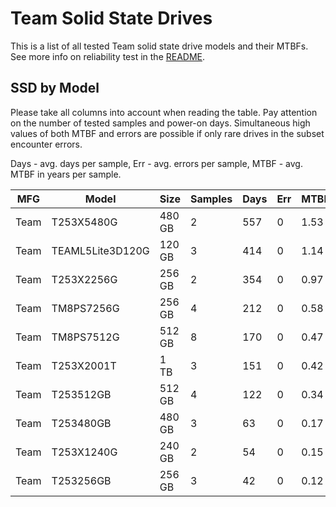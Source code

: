 Team Solid State Drives
=======================

This is a list of all tested Team solid state drive models and their MTBFs. See
more info on reliability test in the [README](https://github.com/bsdhw/SMART).

SSD by Model
------------

Please take all columns into account when reading the table. Pay attention on the
number of tested samples and power-on days. Simultaneous high values of both MTBF
and errors are possible if only rare drives in the subset encounter errors.

Days - avg. days per sample,
Err  - avg. errors per sample,
MTBF - avg. MTBF in years per sample.

| MFG       | Model              | Size   | Samples | Days  | Err   | MTBF |
|-----------|--------------------|--------|---------|-------|-------|------|
| Team      | T253X5480G         | 480 GB | 2       | 557   | 0     | 1.53   |
| Team      | TEAML5Lite3D120G   | 120 GB | 3       | 414   | 0     | 1.14   |
| Team      | T253X2256G         | 256 GB | 2       | 354   | 0     | 0.97   |
| Team      | TM8PS7256G         | 256 GB | 4       | 212   | 0     | 0.58   |
| Team      | TM8PS7512G         | 512 GB | 8       | 170   | 0     | 0.47   |
| Team      | T253X2001T         | 1 TB   | 3       | 151   | 0     | 0.42   |
| Team      | T253512GB          | 512 GB | 4       | 122   | 0     | 0.34   |
| Team      | T253480GB          | 480 GB | 3       | 63    | 0     | 0.17   |
| Team      | T253X1240G         | 240 GB | 2       | 54    | 0     | 0.15   |
| Team      | T253256GB          | 256 GB | 3       | 42    | 0     | 0.12   |
